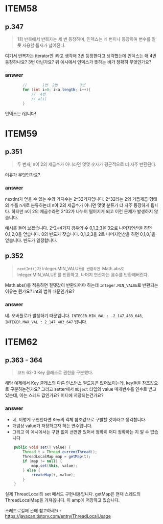 # ITEM58

## p.347

> 1회 반복에서 반복자는 세 번 등장하며, 인덱스는 네 번이나 등장하여 변수를 잘못 사용할 틈새가 넓어진다.

여기서 반복자는 iterator인 i라고 생각해 3번 등장한다고 생각했는데 인덱스는 왜 4번 등장하나요? 3번 아닌가요? 위 예시에서 인덱스가 뜻하는 바가 정확히 무엇인가요?

### answer
```java
        //       1번  2번          3번
        for (int i=0; i<a.length; i++){
            //  4번
            // a[i]
        }
```
인덱스는 i입니다!

# ITEM59

## p.351

> 두 번째, n이 2의 제곱수가 아니라면 몇몇 숫자가 평균적으로 더 자주 반환된다.

이유가 무엇인가요?

### answer

nextInt가 얻을 수 있는 수의 가지수는 2^32가지입니다. 2^32라는 2의 거듭제곱 형태의 수를 n개로 분류하는데 n이 2의 제곱수가 아니면 몇몇 분류가 더 자주 등장하게 됩니다. 하지만 n이 2의 제곱수라면 2^32가 나누어 떨어지게 되고 이런 문제가 발생하지 않습니다. 

예시를 들어 보겠습니다. 2^2=4가지 경우의 수 0,1,2,3을 3으로 나머지연산을 하면 0,1,2,0을 얻습니다. 0의 빈도가 잦습니다. 
0,1,2,3을 2로 나머지연산을 하면 0,1,0,1을 얻습니다. 빈도가 일정합니다. 


## p.352

> `nextInt()`가 Integer.MIN_VALUE`를 반환하면 `Math.abs`도 `Integer.MIN_VALUE`를 반환하고, 나머지 연산자는 음수를 반환해버린다.

Math.abs()를 적용하면 절댓값이 반환되어야 하는데 `Integer.MIN_VALUE`로 반환되는 이유는 뭔가요? int의 범위 때문인가요?

### answer
네. 오버플로가 발생하기 때문입니다. `INTEGER.MIN_VAL : -2_147_483_648`, `INTEGER.MAX_VAL : 2_147_483_647` 입니다. 

# ITEM62

## p.363 - 364

> 코드 62-3 Key 클래스로 권한을 구분했다.

해당 예제에서 Key 클래스의 다른 인스턴스 필드등은 없어보이는데, key들을 참조값으로 구분하는건가요?
그리고 setter에서 `Object` 타입의 value 매개변수를 인수로 받고 있는데, 이는 스레드 값인가요? 어디에 저장되는건가요?

### answer
- 네, 이렇게 구현한다면 Key의 객체 참조값으로 구별할 것이라고 생각합니다. 
- 개념상 value가 저장하고자 하는 변수입니다. 
- 그리고 이 예시에서는 구현 없이 선언만 있어서 정확히 어디 정확하는 지 알 수 없습니다
```java
    public void set(T value) {
        Thread t = Thread.currentThread();
        ThreadLocalMap map = getMap(t);
        if (map != null) {
            map.set(this, value);
        } else {
            createMap(t, value);
        }
    }
```
실제 ThreadLocal의 set 메서드 구현내용입니다. getMap은 현재 스레드의 ThreadLocalMap을 가져옵니다. 이 amp에 저장하고 있습니다. 

스레드로컬에 관해 참고하세요 : https://javacan.tistory.com/entry/ThreadLocalUsage
